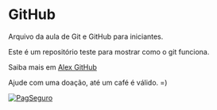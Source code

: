 # GitHub

Arquivo da aula de Git e GitHub para iniciantes.

Este é um repositório teste para mostrar como o git funciona.

Saiba mais em [Alex GitHub](https://github.com/alexEstudo)
 
Ajude com uma doação, até um café é válido. =)

[![PagSeguro](https://stc.pagseguro.uol.com.br/public/img/botoes/doacoes/120x53-doar-azul.gif)](https://pag.ae/7W8vX7sKo)
